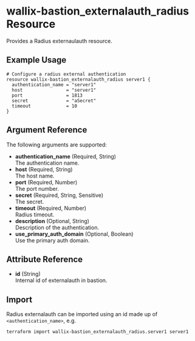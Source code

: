 # wallix-bastion_externalauth_radius Resource

Provides a Radius externaulauth resource.

## Example Usage

```hcl
# Configure a radius external authentication
resource wallix-bastion_externalauth_radius server1 {
  authentication_name = "server1"
  host                = "server1"
  port                = 1813
  secret              = "aSecret"
  timeout             = 10
}
```

## Argument Reference

The following arguments are supported:

- **authentication_name** (Required, String)  
  The authentication name.
- **host** (Required, String)  
  The host name.
- **port** (Required, Number)  
  The port number.
- **secret** (Required, String, Sensitive)  
  The secret.
- **timeout** (Required, Number)  
  Radius timeout.
- **description** (Optional, String)  
  Description of the authentication.
- **use_primary_auth_domain** (Optional, Boolean)  
  Use the primary auth domain.

## Attribute Reference

- **id** (String)  
  Internal id of externalauth in bastion.

## Import

Radius externalauth can be imported using an id made up of `<authentication_name>`, e.g.

```shell
terraform import wallix-bastion_externalauth_radius.server1 server1
```
